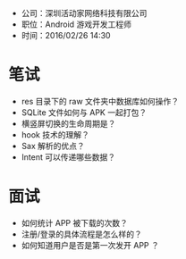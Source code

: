 - 公司：深圳活动家网络科技有限公司
- 职位：Android 游戏开发工程师
- 时间：2016/02/26 14:30

# 笔试
- res 目录下的 raw 文件夹中数据库如何操作？
- SQLite 文件如何与 APK 一起打包？
- 横竖屏切换的生命周期是？
- hook 技术的理解？
- Sax 解析的优点？
- Intent 可以传递哪些数据？

# 面试
- 如何统计 APP 被下载的次数？
- 注册/登录的具体流程是怎么样的？
- 如何知道用户是否是第一次发开 APP ？